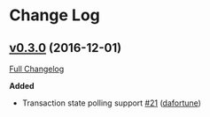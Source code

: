 # Change Log

## [v0.3.0](https://github.com/auth0/auth0-guardian.js/tree/v0.3.0) (2016-12-01)
[Full Changelog](https://github.com/auth0/auth0-guardian.js/compare/v0.3.0...v0.2.5)

**Added**
- Transaction state polling support [\#21](https://github.com/auth0/auth0-guardian.js/pull/21) ([dafortune](https://github.com/dafortune))
